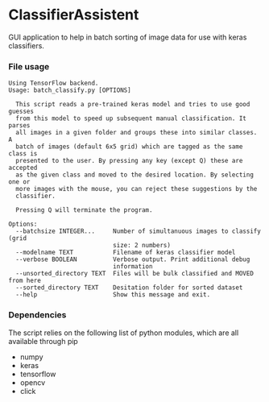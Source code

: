 # ClassifierAssistent
GUI application to help in batch sorting of image data for use with keras classifiers.

### File usage
```
Using TensorFlow backend.
Usage: batch_classify.py [OPTIONS]

  This script reads a pre-trained keras model and tries to use good guesses
  from this model to speed up subsequent manual classification. It parses
  all images in a given folder and groups these into similar classes. A
  batch of images (default 6x5 grid) which are tagged as the same class is
  presented to the user. By pressing any key (except Q) these are accepted
  as the given class and moved to the desired location. By selecting one or
  more images with the mouse, you can reject these suggestions by the
  classifier.

  Pressing Q will terminate the program.

Options:
  --batchsize INTEGER...     Number of simultanuous images to classify (grid
                             size: 2 numbers)
  --modelname TEXT           Filename of keras classifier model
  --verbose BOOLEAN          Verbose output. Print additional debug
                             information
  --unsorted_directory TEXT  Files will be bulk classified and MOVED from here
  --sorted_directory TEXT    Desitation folder for sorted dataset
  --help                     Show this message and exit.
```

### Dependencies
The script relies on the following list of python modules, which are all available through pip

* numpy
* keras
* tensorflow
* opencv
* click
